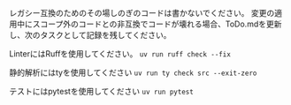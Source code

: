 レガシー互換のためのその場しのぎのコードは書かないでください。
変更の適用中にスコープ外のコードとの非互換でコードが壊れる場合、ToDo.mdを更新し、次のタスクとして記録を残してください。

LinterにはRuffを使用してください。
`uv run ruff check --fix`

静的解析にはtyを使用してください
`uv run ty check src --exit-zero`

テストにはpytestを使用してください
`uv run pytest`
